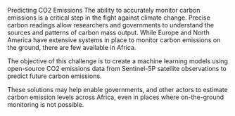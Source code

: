 Predicting CO2 Emissions The ability to accurately monitor carbon emissions is a critical step in the fight against climate change. Precise carbon readings allow researchers and governments to understand the sources and patterns of carbon mass output. While Europe and North America have extensive systems in place to monitor carbon emissions on the ground, there are few available in Africa.

The objective of this challenge is to create a machine learning models using open-source CO2 emissions data from Sentinel-5P satellite observations to predict future carbon emissions.

These solutions may help enable governments, and other actors to estimate carbon emission levels across Africa, even in places where on-the-ground monitoring is not possible.
